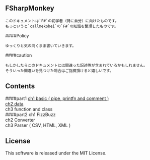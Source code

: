 FSharpMonkey
---
```
このドキュメントは`F#`の初学者（特に自分）に向けたものです。  
もっというと`callmekohei`の`F#`の知識を整理したものです。
```

####Policy
```
ゆっくりと気の向くまま書いていきます。
```

####caution
```
もしかしたらこのドキュメントには間違った記述等が含まれているかもしれません。  
そういった間違いを見つけた場合はご指摘頂けると嬉しいです。
```

Contents
---
####part1
[ch1 basic ( pipe, printfn and comment )](./part1/ch1_Basic3.md)  
[ch2 data](./part1/ch2_data.md)  
ch3 function and class  
####part2
ch1 FizzBuzz  
ch2 Converter  
ch3 Parser ( CSV, HTML, XML )  

License
---
This software is released under the MIT License.
